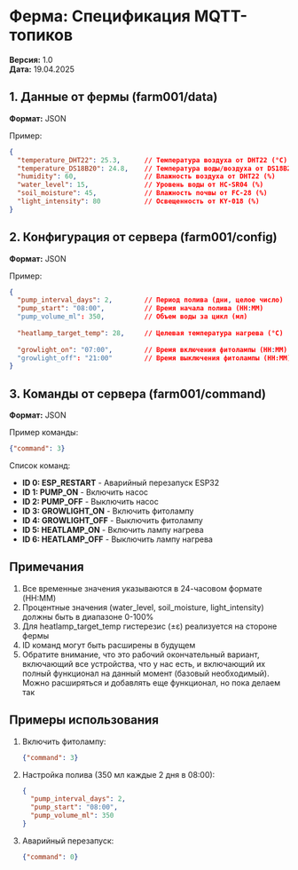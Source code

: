 # Ферма: Спецификация MQTT-топиков
**Версия:** 1.0  
**Дата:** 19.04.2025

## 1. Данные от фермы (farm001/data)
**Формат:** JSON

Пример:
```json
{
  "temperature_DHT22": 25.3,      // Температура воздуха от DHT22 (°C)
  "temperature_DS18B20": 24.8,    // Температура воды/воздуха от DS18B20 (°C)
  "humidity": 60,                 // Влажность воздуха от DHT22 (%)
  "water_level": 15,              // Уровень воды от HC-SR04 (%)
  "soil_moisture": 45,            // Влажность почвы от FC-28 (%)
  "light_intensity": 80           // Освещенность от KY-018 (%)
}
```

## 2. Конфигурация от сервера (farm001/config)
**Формат:** JSON

Пример:
```json
{
  "pump_interval_days": 2,        // Период полива (дни, целое число)
  "pump_start": "08:00",          // Время начала полива (HH:MM)
  "pump_volume_ml": 350,          // Объем воды за цикл (мл)
  
  "heatlamp_target_temp": 28,     // Целевая температура нагрева (°C)
  
  "growlight_on": "07:00",        // Время включения фитолампы (HH:MM)
  "growlight_off": "21:00"        // Время выключения фитолампы (HH:MM)
}
```

## 3. Команды от сервера (farm001/command)
**Формат:** JSON

Пример команды: 
```json
{"command": 3}
```

Список команд:
- **ID 0: ESP_RESTART**   - Аварийный перезапуск ESP32
- **ID 1: PUMP_ON**       - Включить насос
- **ID 2: PUMP_OFF**      - Выключить насос
- **ID 3: GROWLIGHT_ON**  - Включить фитолампу
- **ID 4: GROWLIGHT_OFF** - Выключить фитолампу
- **ID 5: HEATLAMP_ON**   - Включить лампу нагрева
- **ID 6: HEATLAMP_OFF**  - Выключить лампу нагрева

## Примечания
1. Все временные значения указываются в 24-часовом формате (HH:MM)
2. Процентные значения (water_level, soil_moisture, light_intensity) должны быть в диапазоне 0-100%
3. Для heatlamp_target_temp гистерезис (±ε) реализуется на стороне фермы
4. ID команд могут быть расширены в будущем
5. Обратите внимание, что это рабочий окончательный вариант, включающий все устройства, что у нас есть, и включающий их полный функционал на данный момент (базовый необходимый). Можно расширяться и добавлять еще функционал, но пока делаем так

## Примеры использования
1. Включить фитолампу:
   ```json
   {"command": 3}
   ```

2. Настройка полива (350 мл каждые 2 дня в 08:00):
   ```json
   {
     "pump_interval_days": 2,
     "pump_start": "08:00",
     "pump_volume_ml": 350
   }
   ```

3. Аварийный перезапуск:
   ```json
   {"command": 0}
   ``` 